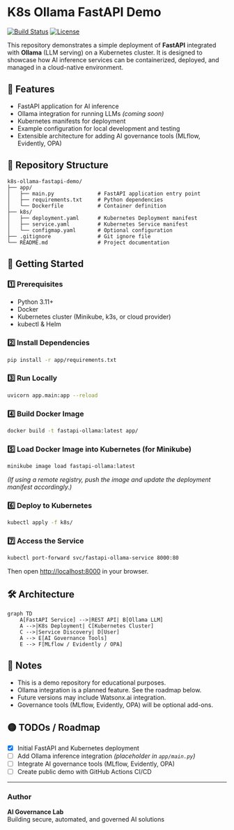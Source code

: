 # K8s Ollama FastAPI Demo

[![Build Status](https://img.shields.io/badge/build-passing-brightgreen)](https://github.com/yourusername/k8s-ollama-fastapi-demo/actions)
[![License](https://img.shields.io/badge/license-MIT-blue.svg)](LICENSE)

This repository demonstrates a simple deployment of **FastAPI** integrated with **Ollama** (LLM serving) on a Kubernetes cluster. It is designed to showcase how AI inference services can be containerized, deployed, and managed in a cloud-native environment.

## 📌 Features
- FastAPI application for AI inference
- Ollama integration for running LLMs *(coming soon)*
- Kubernetes manifests for deployment
- Example configuration for local development and testing
- Extensible architecture for adding AI governance tools (MLflow, Evidently, OPA)

## 📂 Repository Structure
```plaintext
k8s-ollama-fastapi-demo/
├── app/
│   ├── main.py              # FastAPI application entry point
│   ├── requirements.txt     # Python dependencies
│   └── Dockerfile           # Container definition
├── k8s/
│   ├── deployment.yaml      # Kubernetes Deployment manifest
│   ├── service.yaml         # Kubernetes Service manifest
│   └── configmap.yaml       # Optional configuration
├── .gitignore               # Git ignore file
└── README.md                # Project documentation
```

## 🚀 Getting Started

### 1️⃣ Prerequisites
- Python 3.11+
- Docker
- Kubernetes cluster (Minikube, k3s, or cloud provider)
- kubectl & Helm

### 2️⃣ Install Dependencies
```bash
pip install -r app/requirements.txt
```

### 3️⃣ Run Locally
```bash
uvicorn app.main:app --reload
```

### 4️⃣ Build Docker Image
```bash
docker build -t fastapi-ollama:latest app/
```

### 5️⃣ Load Docker Image into Kubernetes (for Minikube)
```bash
minikube image load fastapi-ollama:latest
```
*(If using a remote registry, push the image and update the deployment manifest accordingly.)*

### 6️⃣ Deploy to Kubernetes
```bash
kubectl apply -f k8s/
```

### 7️⃣ Access the Service
```bash
kubectl port-forward svc/fastapi-ollama-service 8000:80
```
Then open [http://localhost:8000](http://localhost:8000) in your browser.

## 🛠 Architecture
```mermaid
graph TD
    A[FastAPI Service] -->|REST API| B[Ollama LLM]
    A -->|K8s Deployment| C[Kubernetes Cluster]
    C -->|Service Discovery| D[User]
    A --> E[AI Governance Tools]
    E --> F[MLflow / Evidently / OPA]
```

## 📌 Notes
- This is a demo repository for educational purposes.
- Ollama integration is a planned feature. See the roadmap below.
- Future versions may include Watsonx.ai integration.
- Governance tools (MLflow, Evidently, OPA) will be optional add-ons.

## 🟡 TODOs / Roadmap
- [x] Initial FastAPI and Kubernetes deployment
- [ ] Add Ollama inference integration *(placeholder in `app/main.py`)*
- [ ] Integrate AI governance tools (MLflow, Evidently, OPA)
- [ ] Create public demo with GitHub Actions CI/CD

---

### Author
**AI Governance Lab**  
Building secure, automated, and governed AI solutions